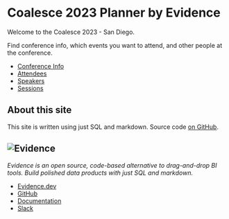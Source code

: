 # Coalesce 2023 Planner by Evidence

Welcome to the Coalesce 2023 - San Diego.

Find conference info, which events you want to attend, and other people at the conference.

- [Conference Info](conference-info)
- [Attendees](attendees)
- [Speakers](speakers)
- [Sessions](sessions)

## About this site

This site is written using just SQL and markdown. Source code [on GitHub](https://github.com/evidence-dev/coalesce-2023).


## <img src="wordmark-gray-800.png" alt=Evidence class="h-10 my-2 inline"/> 

_Evidence is an open source, code-based alternative to drag-and-drop BI tools. Build polished data products with just SQL and markdown._

- [Evidence.dev](https://evidence.dev)
- [GitHub](https://github.com/evidence-dev/evidence)
- [Documentation](https://docs.evidence.dev)
- [Slack](https://slack.evidence.dev)
